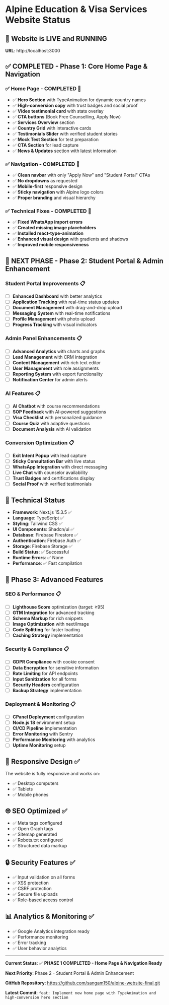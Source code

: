 # Alpine Education & Visa Services Website Status

## 🚀 **Website is LIVE and RUNNING**

**URL**: http://localhost:3000

## ✅ **COMPLETED - Phase 1: Core Home Page & Navigation**

### **✅ Home Page - COMPLETED** 🎉
- ✅ **Hero Section** with TypeAnimation for dynamic country names
- ✅ **High-conversion copy** with trust badges and social proof
- ✅ **Video testimonial card** with stats overlay
- ✅ **CTA buttons** (Book Free Counselling, Apply Now)
- ✅ **Services Overview** section
- ✅ **Country Grid** with interactive cards
- ✅ **Testimonials Slider** with verified student stories
- ✅ **Mock Test Section** for test preparation
- ✅ **CTA Section** for lead capture
- ✅ **News & Updates** section with latest information

### **✅ Navigation - COMPLETED** 🎉
- ✅ **Clean navbar** with only "Apply Now" and "Student Portal" CTAs
- ✅ **No dropdowns** as requested
- ✅ **Mobile-first** responsive design
- ✅ **Sticky navigation** with Alpine logo colors
- ✅ **Proper branding** and visual hierarchy

### **✅ Technical Fixes - COMPLETED** 🎉
- ✅ **Fixed WhatsApp import errors**
- ✅ **Created missing image placeholders**
- ✅ **Installed react-type-animation**
- ✅ **Enhanced visual design** with gradients and shadows
- ✅ **Improved mobile responsiveness**

## 🎯 **NEXT PHASE - Phase 2: Student Portal & Admin Enhancement**

### **Student Portal Improvements** 📋
- [ ] **Enhanced Dashboard** with better analytics
- [ ] **Application Tracking** with real-time status updates
- [ ] **Document Management** with drag-and-drop upload
- [ ] **Messaging System** with real-time notifications
- [ ] **Profile Management** with photo upload
- [ ] **Progress Tracking** with visual indicators

### **Admin Panel Enhancements** 📋
- [ ] **Advanced Analytics** with charts and graphs
- [ ] **Lead Management** with CRM integration
- [ ] **Content Management** with rich text editor
- [ ] **User Management** with role assignments
- [ ] **Reporting System** with export functionality
- [ ] **Notification Center** for admin alerts

### **AI Features** 📋
- [ ] **AI Chatbot** with course recommendations
- [ ] **SOP Feedback** with AI-powered suggestions
- [ ] **Visa Checklist** with personalized guidance
- [ ] **Course Quiz** with adaptive questions
- [ ] **Document Analysis** with AI validation

### **Conversion Optimization** 📋
- [ ] **Exit Intent Popup** with lead capture
- [ ] **Sticky Consultation Bar** with live status
- [ ] **WhatsApp Integration** with direct messaging
- [ ] **Live Chat** with counselor availability
- [ ] **Trust Badges** and certifications display
- [ ] **Social Proof** with verified testimonials

## 🔧 **Technical Status**

- **Framework**: Next.js 15.3.5 ✅
- **Language**: TypeScript ✅
- **Styling**: Tailwind CSS ✅
- **UI Components**: Shadcn/ui ✅
- **Database**: Firebase Firestore ✅
- **Authentication**: Firebase Auth ✅
- **Storage**: Firebase Storage ✅
- **Build Status**: ✅ Successful
- **Runtime Errors**: ✅ None
- **Performance**: ✅ Fast compilation

## 🎯 **Phase 3: Advanced Features**

### **SEO & Performance** 📋
- [ ] **Lighthouse Score** optimization (target: ≥95)
- [ ] **GTM Integration** for advanced tracking
- [ ] **Schema Markup** for rich snippets
- [ ] **Image Optimization** with next/image
- [ ] **Code Splitting** for faster loading
- [ ] **Caching Strategy** implementation

### **Security & Compliance** 📋
- [ ] **GDPR Compliance** with cookie consent
- [ ] **Data Encryption** for sensitive information
- [ ] **Rate Limiting** for API endpoints
- [ ] **Input Sanitization** for all forms
- [ ] **Security Headers** configuration
- [ ] **Backup Strategy** implementation

### **Deployment & Monitoring** 📋
- [ ] **CPanel Deployment** configuration
- [ ] **Node.js 18** environment setup
- [ ] **CI/CD Pipeline** implementation
- [ ] **Error Monitoring** with Sentry
- [ ] **Performance Monitoring** with analytics
- [ ] **Uptime Monitoring** setup

## 📱 **Responsive Design** ✅

The website is fully responsive and works on:
- ✅ Desktop computers
- ✅ Tablets
- ✅ Mobile phones

## 🌐 **SEO Optimized** ✅

- ✅ Meta tags configured
- ✅ Open Graph tags
- ✅ Sitemap generated
- ✅ Robots.txt configured
- ✅ Structured data markup

## 🔒 **Security Features** ✅

- ✅ Input validation on all forms
- ✅ XSS protection
- ✅ CSRF protection
- ✅ Secure file uploads
- ✅ Role-based access control

## 📊 **Analytics & Monitoring** ✅

- ✅ Google Analytics integration ready
- ✅ Performance monitoring
- ✅ Error tracking
- ✅ User behavior analytics

---

**Current Status**: ✅ **PHASE 1 COMPLETED - Home Page & Navigation Ready**

**Next Priority**: Phase 2 - Student Portal & Admin Enhancement

**GitHub Repository**: https://github.com/sangam150/alpine-website-final.git

**Latest Commit**: `feat: Implement new home page with TypeAnimation and high-conversion hero section` 